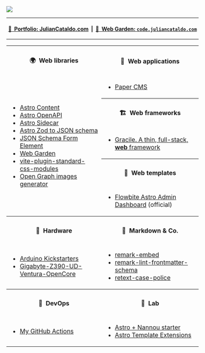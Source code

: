 ![](https://www.juliancataldo.com/projet/entropicity/main_gallery/Entropicity-TheMan-JulianCataldo-CNek--w1024px.jpg)

---

<div align="center">

#### [📓  Portfolio: JulianCataldo.com](https://www.juliancataldo.com/)  |  [🌱  Web Garden: `code.juliancataldo.com`](https://code.juliancataldo.com)

</div>

<!--
---

```
      |         | _)                    ___|         |           |      |
      |  |   |  |  |   _` |  __ \      |       _` |  __|   _` |  |   _` |   _ \
  \   |  |   |  |  |  (   |  |   |     |      (   |  |    (   |  |  (   |  (   |
 \___/  \__,_| _| _| \__,_| _|  _|    \____| \__,_| \__| \__,_| _| \__,_| \___/
```
-->

---
 
<!--
<div align="center">
  <a href="https://github.com/JulianCataldo/JulianCataldo">
    <img src="https://github-readme-stats.vercel.app/api/top-langs/?username=JulianCataldo&layout=compact" />
  </a>
</div>
-->

<a rel="me" href="https://indieweb.social/@julian_cataldo"></a>

<div align="center">

<table>
<tbody>
<tr>
<th>

#### 🌍  Web libraries

</th>

<th>

#### 🚀  Web applications

</th>

</tr>

<tr>

<td rowspan="5">

<!-- keep-sorted start -->

- [Astro Content](https://github.com/JulianCataldo/astro-content)
- [Astro OpenAPI](https://github.com/JulianCataldo/astro-openapi)
- [Astro Sidecar](https://github.com/JulianCataldo/astro-sidecar)
- [Astro Zod to JSON schema](https://github.com/JulianCataldo/astro-zod-to-json-schema)
- [JSON Schema Form Element](https://github.com/json-schema-form-element/jsfe)
- [Web Garden](https://github.com/JulianCataldo/web-garden)
- [vite-plugin-standard-css-modules](https://github.com/JulianCataldo/vite-plugin-standard-css-modules)
- [Open Graph images generator](https://github.com/JulianCataldo/og-images-generator)

<!-- keep-sorted end -->

</td>

<td>

<!-- keep-sorted start -->

- [Paper CMS](https://github.com/JulianCataldo/paper-cms)

<!-- keep-sorted end -->

</td>

</tr>

<tr>

<th>

#### 🏗️  Web frameworks

</th>

</tr>

<tr>

<td>

<!-- keep-sorted start -->

- [Gracile. A thin, full-stack, **web** framework](https://github.com/gracile-web/gracile)

<!-- keep-sorted end -->

</td>

</tr>

<tr>

<th>

#### 📜  Web templates

</th>

</tr>

<tr>

<td>

<!-- keep-sorted start -->

- [Flowbite Astro Admin Dashboard](https://github.com/themesberg/flowbite-astro-admin-dashboard) (official)

<!-- keep-sorted end -->

</td>

</tr>

<th>

#### 🔩  Hardware

</th>

<th>

#### 📝  Markdown & Co.

</th>

</tr>

<td>

<!-- keep-sorted start -->

- [Arduino Kickstarters](https://github.com/JulianCataldo/arduino-kickstarters)
- [Gigabyte-Z390-UD-Ventura-OpenCore](https://github.com/JulianCataldo/Gigabyte-Z390-UD-Ventura-OpenCore)

<!-- keep-sorted end -->

</td>

<td>

<!-- keep-sorted start -->

- [remark-embed](https://github.com/JulianCataldo/remark-embed)
- [remark-lint-frontmatter-schema](https://github.com/JulianCataldo/remark-lint-frontmatter-schema)
- [retext-case-police](https://github.com/JulianCataldo/retext-case-police)

<!-- keep-sorted end -->

</td>

</tr>

<tr>

<th>

#### 🛫  DevOps

</th>

<th>

#### 🧨  Lab

</th>

</tr>

<tr>

<td>

- [My GitHub Actions](https://github.com/JulianCataldo/gh-actions)

</td>

<td>

<!-- keep-sorted start -->

- [Astro + Nannou starter](https://github.com/JulianCataldo/astro-nannou-starter)
- [Astro Template Extensions](https://github.com/JulianCataldo/astro-template-extensions)

<!-- keep-sorted end -->

</td>

</tr>

</tbody>

</table>

</div>

